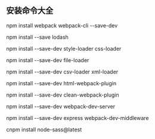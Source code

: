 ## 安装命令大全

npm install webpack webpack-cli --save-dev

npm install --save lodash

npm install --save-dev style-loader css-loader

npm install --save-dev file-loader

npm install --save-dev csv-loader xml-loader

npm install --save-dev html-webpack-plugin

npm install --save-dev clean-webpack-plugin

npm install --save-dev webpack-dev-server

npm install --save-dev express webpack-dev-middleware

cnpm install node-sass@latest
